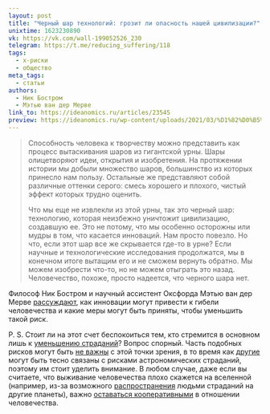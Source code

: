 ```yaml
---
layout: post
title: "Черный шар технологий: грозит ли опасность нашей цивилизации?"
unixtime: 1623230890
vk: https://vk.com/wall-199052526_230
telegram: https://t.me/reducing_suffering/118
tags:
  - x-риски
  - общество
meta_tags:
  - статьи
authors:
  - Ник Бостром
  - Мэтью ван дер Мерве
link_to: https://ideanomics.ru/articles/23545
preview: https://ideanomics.ru/wp-content/uploads/2021/03/%D1%82%D0%B5%D0%BC%D0%BD%D0%B0%D1%8F-%D0%B1%D0%B0%D1%88%D0%BD%D1%8F-1024x683.jpg
---
```

>Способность человека к творчеству можно представить как процесс вытаскивания шаров из гигантской урны. Шары олицетворяют идеи, открытия и изобретения. На протяжении истории мы добыли множество шаров, большинство из которых принесло нам пользу. Остальные же представляют собой различные оттенки серого: смесь хорошего и плохого, чистый эффект которых трудно оценить.
>
>Что мы еще не извлекли из этой урны, так это черный шар: технологию, которая неизбежно уничтожит цивилизацию, создавшую ее. Это не потому, что мы особенно осторожны или мудры в том, что касается инноваций. Нам просто повезло. Но что, если этот шар все же скрывается где-то в урне? Если научные и технологические исследования продолжатся, мы в конечном итоге вытащим его и не сможем вернуть обратно. Мы можем изобрести что-то, но не можем отыграть это назад. Человечество, похоже, просто надеется, что черного шара нет.

Философ Ник Бостром и научный ассистент Оксфорда Мэтью ван дер Мерве [рассуждают](https://ideanomics.ru/articles/23545), как инновации могут привести к гибели человечества и какие меры могут быть приняты, чтобы уменьшить такой риск.

P. S. Стоит ли на этот счет беспокоиться тем, кто стремится в основном лишь к [уменьшению страданий](index.html#SFE)? Вопрос спорный. Часть подобных рисков могут быть [не важны](103.html) с этой точки зрения, в то время как [другие](225.html) могут быть тесно связаны с рисками астрономических страданий, поэтому им стоит уделить внимание. В любом случае, даже если вы считаете, что выживание человечества плохо скажется на вселенной (например, из-за возможного [распространения](442.html) людьми страданий на другие планеты), важно [оставаться кооперативными](450.html) в отношении человечества.
